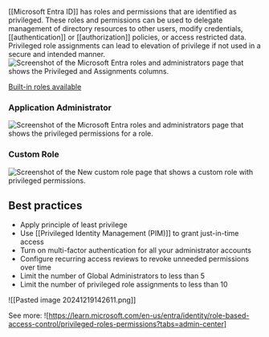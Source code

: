 [[Microsoft Entra ID]] has roles and permissions that are identified as privileged. These roles and permissions can be used to delegate management of directory resources to other users, modify credentials, [[authentication]] or [[authorization]] policies, or access restricted data. Privileged role assignments can lead to elevation of privilege if not used in a secure and intended manner.![Screenshot of the Microsoft Entra roles and administrators page that shows the Privileged and Assignments columns.](https://learn.microsoft.com/en-us/entra/identity/role-based-access-control/media/privileged-roles-permissions/privileged-roles-portal.png)

[Built-in roles available](https://learn.microsoft.com/en-us/entra/identity/role-based-access-control/permissions-reference)
### Application Administrator
![Screenshot of the Microsoft Entra roles and administrators page that shows the privileged permissions for a role.](https://learn.microsoft.com/en-us/entra/identity/role-based-access-control/media/privileged-roles-permissions/privileged-roles-permissions.png)
### Custom Role
![Screenshot of the New custom role page that shows a custom role with privileged permissions.](https://learn.microsoft.com/en-us/entra/identity/role-based-access-control/media/privileged-roles-permissions/custom-role-privileged-permissions.png)
## Best practices
- Apply principle of least privilege
- Use [[Privileged Identity Management (PIM)]] to grant just-in-time access
- Turn on multi-factor authentication for all your administrator accounts
- Configure recurring access reviews to revoke unneeded permissions over time
- Limit the number of Global Administrators to less than 5
- Limit the number of privileged role assignments to less than 10

![[Pasted image 20241219142611.png]]

See more: ![https://learn.microsoft.com/en-us/entra/identity/role-based-access-control/privileged-roles-permissions?tabs=admin-center]